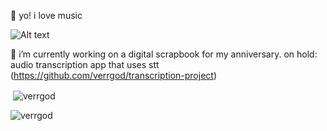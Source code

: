 👋 yo! i love music</p>

![Alt text](https://spotify-recently-played-readme.vercel.app/api?user=ye2b9pe126qcjjmgrc42uk8mt)

🔭 i’m currently working on a digital scrapbook for my anniversary.
on hold: audio transcription app that uses stt (https://github.com/verrgod/transcription-project)

<p>&nbsp;<img align="center" src="https://github-readme-stats.vercel.app/api?username=verrgod&show_icons=true&locale=en" alt="verrgod" /></p>

<p><img align="center" src="https://github-readme-streak-stats.herokuapp.com/?user=verrgod&" alt="verrgod" /></p>
